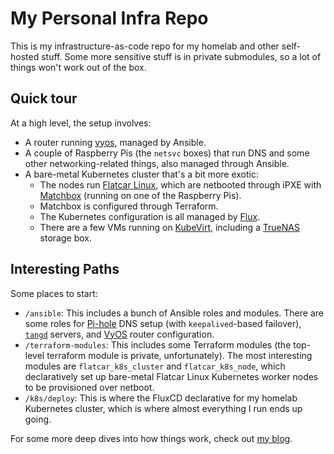 # My Personal Infra Repo

This is my infrastructure-as-code repo for my homelab and other self-hosted
stuff. Some more sensitive stuff is in private submodules, so a lot of things
won't work out of the box.

## Quick tour

At a high level, the setup involves:

- A router running [vyos](https://vyos.io/), managed by Ansible.
- A couple of Raspberry Pis (the `netsvc` boxes) that run DNS and some other
  networking-related things, also managed through Ansible.
- A bare-metal Kubernetes cluster that's a bit more exotic:
  - The nodes run [Flatcar Linux](https://www.flatcar-linux.org/), which are
    netbooted through iPXE with [Matchbox](https://matchbox.psdn.io/) (running
    on one of the Raspberry Pis).
  - Matchbox is configured through Terraform.
  - The Kubernetes configuration is all managed by [Flux](https://fluxcd.io/).
  - There are a few VMs running on [KubeVirt](https://kubevirt.io/), including a
    [TrueNAS](https://www.truenas.com/) storage box.

## Interesting Paths

Some places to start:

- `/ansible`: This includes a bunch of Ansible roles and modules. There are some
  roles for [Pi-hole](https://pi-hole.net/) DNS setup (with `keepalived`-based
  failover), [`tangd`](https://github.com/latchset/tang) servers, and
  [VyOS](https://vyos.io) router configuration.
- `/terraform-modules`: This includes some Terraform modules (the top-level
  terraform module is private, unfortunately). The most interesting modules are
  `flatcar_k8s_cluster` and `flatcar_k8s_node`, which declaratively set up
  bare-metal Flatcar Linux Kubernetes worker nodes to be provisioned over
  netboot.
- `/k8s/deploy`: This is where the FluxCD declarative for my homelab Kubernetes
  cluster, which is where almost everything I run ends up going.

For some more deep dives into how things work, check out [my
blog](https://eevans.co/blog/).
